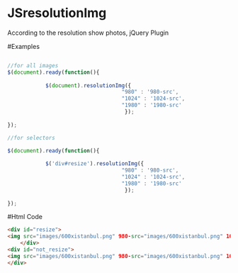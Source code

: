 JSresolutionImg
===============

According to the resolution show photos, jQuery Plugin

#Examples

```javascript

//for all images
$(document).ready(function(){
			
			$(document).resolutionImg({
									"980" : '980-src',
									"1024" : '1024-src',
									"1980" : '1980-src'
									 });
			
});

//for selectors

$(document).ready(function(){
			
			$('div#resize').resolutionImg({
									"980" : '980-src',
									"1024" : '1024-src',
									"1980" : '1980-src'
									 });
			
});
```

#Html Code

```html
<div id="resize">
<img src="images/600xistanbul.png" 980-src="images/600xistanbul.png" 1024-src="images/900xistanbul.png" 1980-src="images/1100xistanbul.png">
	</div>
<div id="not_resize">
<img src="images/600xistanbul.png" 980-src="images/600xistanbul.png" 1024-src="images/900xistanbul.png" 1980-src="images/1100xistanbul.png">
</div>
```

